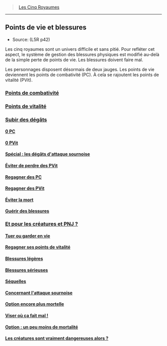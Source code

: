 ﻿---
!Items
Id: l5r_hitpoints_hd.md#points-de-vie-et-blessures
RootId: l5r_hitpoints_hd.md
ParentLink: l5r_index_hd.md
Name: Points de vie et blessures
ParentName: Les Cinq Royaumes
NameLevel: 2
Source: (L5R p42)
---
>  [Les Cinq Royaumes](hd_l5r_index.md)

---


## Points de vie et blessures

- Source: (L5R p42)

Les cinq royaumes sont un univers difficile et sans pitié. Pour refléter cet aspect, le système de gestion des blessures physiques est modifié au-delà de la simple perte de points de vie. Les blessures doivent faire mal.

Les personnages disposent désormais de deux jauges. Les points de vie deviennent les points de combativité (PC). À cela se rajoutent les points de vitalité (PVit).



### [Points de combativité](hd_l5r_hitpoints_points_de_combativite.md)



### [Points de vitalité](hd_l5r_hitpoints_points_de_vitalite.md)



### [Subir des dégâts](hd_l5r_hitpoints_subir_des_degats.md)



#### [0 PC](hd_l5r_hitpoints_0_pc.md)



#### [0 PVit](hd_l5r_hitpoints_0_pvit.md)



#### [Spécial : les dégâts d'attaque sournoise](hd_l5r_hitpoints_special_les_degats_dattaque_sournoise.md)



#### [Éviter de perdre des PVit](hd_l5r_hitpoints_eviter_de_perdre_des_pvit.md)



#### [Regagner des PC](hd_l5r_hitpoints_regagner_des_pc.md)



#### [Regagner des PVit](hd_l5r_hitpoints_regagner_des_pvit.md)



#### [Éviter la mort](hd_l5r_hitpoints_eviter_la_mort.md)



#### [Guérir des blessures](hd_l5r_hitpoints_guerir_des_blessures.md)



### [Et pour les créatures et PNJ ?](hd_l5r_hitpoints_et_pour_les_creatures_et_pnj_.md)



#### [Tuer ou garder en vie](hd_l5r_hitpoints_tuer_ou_garder_en_vie.md)



#### [Regagner ses points de vitalité](hd_l5r_hitpoints_regagner_ses_points_de_vitalite.md)



#### [Blessures légères](hd_l5r_hitpoints_blessures_legeres.md)



#### [Blessures sérieuses](hd_l5r_hitpoints_blessures_serieuses.md)



#### [Séquelles](hd_l5r_hitpoints_sequelles.md)



#### [Concernant l'attaque sournoise](hd_l5r_hitpoints_concernant_lattaque_sournoise.md)



#### [Option encore plus mortelle](hd_l5r_hitpoints_option_encore_plus_mortelle.md)



#### [Viser où ça fait mal !](hd_l5r_hitpoints_viser_ou_ca_fait_mal_!.md)



#### [Option : un peu moins de mortalité ](hd_l5r_hitpoints_option_un_peu_moins_de_mortalite_.md)



#### [Les créatures sont vraiment dangereuses alors ?](hd_l5r_hitpoints_les_creatures_sont_vraiment_dangereuses_alors_.md)

